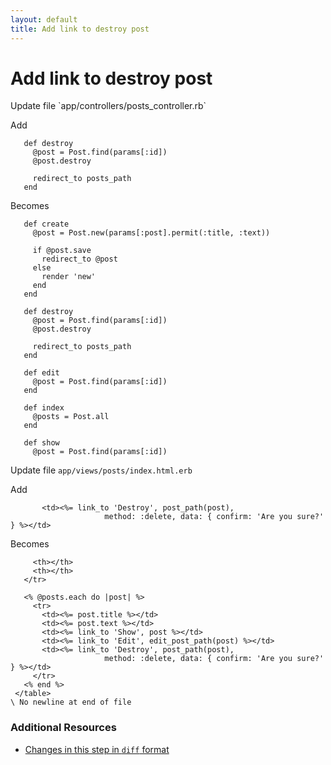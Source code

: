 ```yaml
---
layout: default
title: Add link to destroy post
---
```


<h1 id="main">Add link to destroy post</h1>
Update file `app/controllers/posts_controller.rb`

Add
<pre><code>   def destroy
     @post = Post.find(params[:id])
     @post.destroy
&nbsp;
     redirect_to posts_path
   end</code></pre>


Becomes
<pre><code>   def create
     @post = Post.new(params[:post].permit(:title, :text))
&nbsp;
     if @post.save
       redirect_to @post
     else
       render &#39;new&#39;
     end
   end
&nbsp;
   def destroy
     @post = Post.find(params[:id])
     @post.destroy
&nbsp;
     redirect_to posts_path
   end
&nbsp;
   def edit
     @post = Post.find(params[:id])
   end
&nbsp;
   def index
     @posts = Post.all
   end
&nbsp;
   def show
     @post = Post.find(params[:id])
</code></pre>


Update file `app/views/posts/index.html.erb`

Add
<pre><code>       &lt;td&gt;&lt;%= link_to &#39;Destroy&#39;, post_path(post),
                     method: :delete, data: { confirm: &#39;Are you sure?&#39; } %&gt;&lt;/td&gt;</code></pre>


Becomes
<pre><code>     &lt;th&gt;&lt;/th&gt;
     &lt;th&gt;&lt;/th&gt;
   &lt;/tr&gt;
&nbsp;
   &lt;% @posts.each do |post| %&gt;
     &lt;tr&gt;
       &lt;td&gt;&lt;%= post.title %&gt;&lt;/td&gt;
       &lt;td&gt;&lt;%= post.text %&gt;&lt;/td&gt;
       &lt;td&gt;&lt;%= link_to &#39;Show&#39;, post %&gt;&lt;/td&gt;
       &lt;td&gt;&lt;%= link_to &#39;Edit&#39;, edit_post_path(post) %&gt;&lt;/td&gt;
       &lt;td&gt;&lt;%= link_to &#39;Destroy&#39;, post_path(post),
                     method: :delete, data: { confirm: &#39;Are you sure?&#39; } %&gt;&lt;/td&gt;
     &lt;/tr&gt;
   &lt;% end %&gt;
 &lt;/table&gt;
\ No newline at end of file
</code></pre>



### Additional Resources

* [Changes in this step in `diff` format](https://github.com/stevenhallen/rails_getting_started_bdd/commit/38cf9eddedcb07cbbf936061bbd2847716f70e38)

